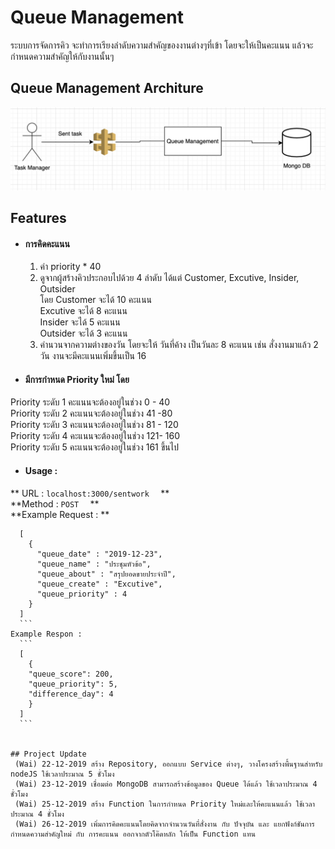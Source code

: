 # Queue Management
  ระบบการจัดการคิว จะทำการเรียงลำดับความสำคัญของงานต่างๆที่เข้า โดยจะให้เป็นคะแนน แล้วจะกำหนดความสำคัญให้กับงานนั้นๆ
## Queue Management Architure 
![Architure](images/architecture.png)

## Features  
  - #### การคิดคะแนน  
      1. ค่า priority * 40
      2. ดูจากผู้สร้างคิวประกอบไปด้วย 4 ลำดับ ได้แต่ Customer, Excutive, Insider, Outsider  
      โดย  Customer จะได้ 10 คะแนน  
      Excutive จะได้ 8 คะแนน  
      Insider จะได้ 5 คะแนน  
      Outsider จะได้ 3 คะแนน  
      3. คำนวนจากความต่างของวัน โดยจะให้ วันที่ค้าง เป็นวันละ 8 คะแนน เช่น สั่งงานมาแล้ว 2 วัน งานจะมีคะแนนเพิ่มขึ้นเป็น 16  
  - #### มีการกำหนด Priority ใหม่ โดย  
  Priority ระดับ 1 คะแนนจะต้องอยู่ในช่วง 0 - 40  
  Priority ระดับ 2 คะแนนจะต้องอยู่ในช่วง 41 -80  
  Priority ระดับ 3 คะแนนจะต้องอยู่ในช่วง 81 - 120  
  Priority ระดับ 4 คะแนนจะต้องอยู่ในช่วง 121- 160  
  Priority ระดับ 5 คะแนนจะต้องอยู่ในช่วง 161 ขึ้นไป  
  - #### Usage :  
  ** URL : `localhost:3000/sentwork  `  **  
  **Method : `POST  `  **  
  **Example Request :  **  
  ```  
    [  
      {  
        "queue_date" : "2019-12-23",  
        "queue_name" : "ประชุมหัวข้อ",  
        "queue_about" : "สรุปยอดขายประจำปี",  
        "queue_create" : "Excutive",  
        "queue_priority" : 4  
      }  
    ]  
    ```  
  Example Respon :  
    ```  
    [  
      {
      "queue_score": 200,
      "queue_priority": 5,
      "difference_day": 4
      }
    ]  
    ```  


## Project Update
   (Wai) 22-12-2019 สร้าง Repository, ออกแบบ Service ต่างๆ, วางโครงสร้างพื้นฐานสำหรับ nodeJS ใช้เวลาประมาณ 5 ชั่วโมง  
   (Wai) 23-12-2019 เชื่อมต่อ MongoDB สามารถสร้างข้อมูลของ Queue ได้แล้ว ใช้เวลาประมาณ 4 ชั่วโมง  
   (Wai) 25-12-2019 สร้าง Function ในการกำหนด Priority ใหม่และให้คะแนนแล้ว ใช้เวลาประมาณ 4 ชั่วโมง  
   (Wai) 26-12-2019 เพิ่มการคิดคะแนนโดยคิดจากจำนวนวันที่สั่งงาน กับ ปัจจุบัน และ แยกฟังก์ชันการกำหนดความสำคัญใหม่ กับ การคะแนน ออกจากตัวโค๊ดหลัก ให้เป็น Function แทน